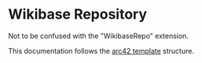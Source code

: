 # Wikibase Repository

Not to be confused with the "WikibaseRepo" extension.

This documentation follows the [arc42 template](https://docs.arc42.org/home/) structure.

